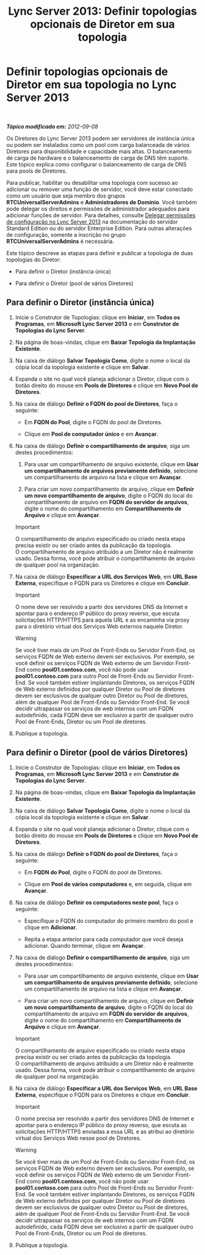 ﻿---
title: 'Lync Server 2013: Definir topologias opcionais de Diretor em sua topologia'
TOCTitle: Definir topologias opcionais de Diretor em sua topologia
ms:assetid: 8e9a659d-23b0-401d-b296-59c7df414d49
ms:mtpsurl: https://technet.microsoft.com/pt-br/library/Gg398717(v=OCS.15)
ms:contentKeyID: 49307417
ms.date: 05/19/2016
mtps_version: v=OCS.15
ms.translationtype: HT
---

# Definir topologias opcionais de Diretor em sua topologia no Lync Server 2013

 

_**Tópico modificado em:** 2012-09-08_

Os Diretores do Lync Server 2013 podem ser servidores de instância única ou podem ser instalados como um pool com carga balanceada de vários Diretores para disponibilidade e capacidade mais altas. O balanceamento de carga de hardware e o balanceamento de carga de DNS têm suporte. Este tópico explica como configurar o balanceamento de carga de DNS para pools de Diretores.

Para publicar, habilitar ou desabilitar uma topologia com sucesso ao adicionar ou remover uma função de servidor, você deve estar conectado como um usuário que seja membro dos grupos **RTCUniversalServerAdmins** e **Administradores de Domínio**. Você também pode delegar os direitos e permissões de administrador adequados para adicionar funções de servidor. Para detalhes, consulte [Delegar permissões de configuração no Lync Server 2013](lync-server-2013-delegate-setup-permissions.md) na documentação do servidor Standard Edition ou do servidor Enterprise Edition. Para outras alterações de configuração, somente a inscrição no grupo **RTCUniversalServerAdmins** é necessária.

Este tópico descreve as etapas para definir e publicar a topologia de duas topologias do Diretor:

  - Para definir o Diretor (instância única)

  - Para definir o Diretor (pool de vários Diretores)

## Para definir o Diretor (instância única)

1.  Inicie o Construtor de Topologias: clique em **Iniciar**, em **Todos os Programas**, em **Microsoft Lync Server 2013** e em **Construtor de Topologias do Lync Server**.

2.  Na página de boas-vindas, clique em **Baixar Topologia da Implantação Existente**.

3.  Na caixa de diálogo **Salvar Topologia Como**, digite o nome o local da cópia local da topologia existente e clique em **Salvar**.

4.  Expanda o site no qual você planeja adicionar o Diretor, clique com o botão direito do mouse em **Pools de Diretores** e clique em **Novo Pool de Diretores**.

5.  Na caixa de diálogo **Definir o FQDN do pool de Diretores**, faça o seguinte:
    
      - Em **FQDN do Pool**, digite o FQDN do pool de Diretores.
    
      - Clique em **Pool de computador único** e em **Avançar**.

6.  Na caixa de diálogo **Definir o compartilhamento de arquivo**, siga um destes procedimentos:
    
    1.  Para usar um compartilhamento de arquivo existente, clique em **Usar um compartilhamento de arquivos previamente definido**, selecione um compartilhamento de arquivo na lista e clique em **Avançar**.
    
    2.  Para criar um novo compartilhamento de arquivo, clique em **Definir um novo compartilhamento de arquivo**, digite o FQDN do local do compartilhamento de arquivo em **FQDN do servidor de arquivos**, digite o nome do compartilhamento em **Compartilhamento de Arquivo** e clique em **Avançar**.
    
    > [!IMPORTANT]  
    > O compartilhamento de arquivo especificado ou criado nesta etapa precisa existir ou ser criado antes da publicação da topologia.<br />    O compartilhamento de arquivo atribuído a um Diretor não é realmente usado. Dessa forma, você pode atribuir o compartilhamento de arquivo de qualquer pool na organização.

7.  Na caixa de diálogo **Especificar a URL dos Serviços Web**, em **URL Base Externa**, especifique o FQDN para os Diretores e clique em **Concluir**.
    
    > [!IMPORTANT]  
    > O nome deve ser resolvido a partir dos servidores DNS da Internet e apontar para o endereço IP público do proxy reverso, que escuta solicitações HTTP/HTTPS para aquela URL e as encaminha via proxy para o diretório virtual dos Serviços Web externos naquele Diretor.    

    > [!WARNING]
    > Se você tiver mais de um Pool de Front-Ends ou Servidor Front-End, os serviços FQDN de Web externo devem ser exclusivos. Por exemplo, se você definir os serviços FQDN de Web externo de um Servidor Front-End como <STRONG>pool01.contoso.com</STRONG>, você não pode usar <STRONG>pool01.contoso.com</STRONG> para outro Pool de Front-Ends ou Servidor Front-End. Se você também estiver implantando Diretores, os serviços FQDN de Web externo definidos por qualquer Diretor ou Pool de diretores devem ser exclusivos de qualquer outro Diretor ou Pool de diretores, além de qualquer Pool de Front-Ends ou Servidor Front-End. Se você decidir ultrapassar os serviços de web internos com um FQDN autodefinido, cada FQDN deve ser exclusivo a partir de qualquer outro Pool de Front-Ends, Diretor ou um Pool de diretores.



8.  Publique a topologia.

## Para definir o Diretor (pool de vários Diretores)

1.  Inicie o Construtor de Topologias: clique em **Iniciar**, em **Todos os Programas**, em **Microsoft Lync Server 2013** e em **Construtor de Topologias do Lync Server**.

2.  Na página de boas-vindas, clique em **Baixar Topologia da Implantação Existente**.

3.  Na caixa de diálogo **Salvar Topologia Como**, digite o nome o local da cópia local da topologia existente e clique em **Salvar**.

4.  Expanda o site no qual você planeja adicionar o Diretor, clique com o botão direito do mouse em **Pools de Diretores** e clique em **Novo Pool de Diretores**.

5.  Na caixa de diálogo **Definir o FQDN do pool de Diretores**, faça o seguinte:
    
      - Em **FQDN do Pool**, digite o FQDN do pool de Diretores.
    
      - Clique em **Pool de vários computadores** e, em seguida, clique em **Avançar**.

6.  Na caixa de diálogo **Definir os computadores neste pool**, faça o seguinte:
    
      - Especifique o FQDN do computador do primeiro membro do pool e clique em **Adicionar**.
    
      - Repita a etapa anterior para cada computador que você deseja adicionar. Quando terminar, clique em **Avançar**.

7.  Na caixa de diálogo **Definir o compartilhamento de arquivo**, siga um destes procedimentos:
    
      - Para usar um compartilhamento de arquivo existente, clique em **Usar um compartilhamento de arquivos previamente definido**, selecione um compartilhamento de arquivo na lista e clique em **Avançar**.
    
      - Para criar um novo compartilhamento de arquivo, clique em **Definir um novo compartilhamento de arquivo**, digite o FQDN do local do compartilhamento de arquivo em **FQDN do servidor de arquivos**, digite o nome do compartilhamento em **Compartilhamento de Arquivo** e clique em **Avançar**.
    
    > [!IMPORTANT]  
    > O compartilhamento de arquivo especificado ou criado nesta etapa precisa existir ou ser criado antes da publicação da topologia.<br />    O compartilhamento de arquivo atribuído a um Diretor não é realmente usado. Dessa forma, você pode atribuir o compartilhamento de arquivo de qualquer pool na organização.

8.  Na caixa de diálogo **Especificar a URL dos Serviços Web**, em **URL Base Externa**, especifique o FQDN para os Diretores e clique em **Concluir**.
    
    > [!IMPORTANT]  
    > O nome precisa ser resolvido a partir dos servidores DNS de Internet e apontar para o endereço IP público do proxy reverso, que escuta as solicitações HTTP/HTTPS enviadas a essa URL e as atribui ao diretório virtual dos Serviços Web nesse pool de Diretores.    

    > [!WARNING]
    > Se você tiver mais de um Pool de Front-Ends ou Servidor Front-End, os serviços FQDN de Web externo devem ser exclusivos. Por exemplo, se você definir os serviços FQDN de Web externo de um Servidor Front-End como <STRONG>pool01.contoso.com</STRONG>, você não pode usar <STRONG>pool01.contoso.com</STRONG> para outro Pool de Front-Ends ou Servidor Front-End. Se você também estiver implantando Diretores, os serviços FQDN de Web externo definidos por qualquer Diretor ou Pool de diretores devem ser exclusivos de qualquer outro Diretor ou Pool de diretores, além de qualquer Pool de Front-Ends ou Servidor Front-End. Se você decidir ultrapassar os serviços de web internos com um FQDN autodefinido, cada FQDN deve ser exclusivo a partir de qualquer outro Pool de Front-Ends, Diretor ou um Pool de diretores.



9.  Publique a topologia.

